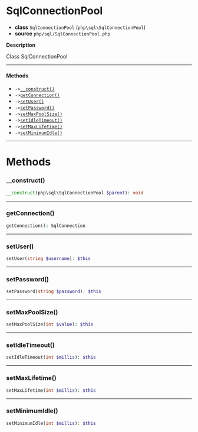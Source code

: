 # SqlConnectionPool

- **class** `SqlConnectionPool` (`php\sql\SqlConnectionPool`)
- **source** `php/sql/SqlConnectionPool.php`

**Description**

Class SqlConnectionPool

---

#### Methods

- `->`[`__construct()`](#method-__construct)
- `->`[`getConnection()`](#method-getconnection)
- `->`[`setUser()`](#method-setuser)
- `->`[`setPassword()`](#method-setpassword)
- `->`[`setMaxPoolSize()`](#method-setmaxpoolsize)
- `->`[`setIdleTimeout()`](#method-setidletimeout)
- `->`[`setMaxLifetime()`](#method-setmaxlifetime)
- `->`[`setMinimumIdle()`](#method-setminimumidle)

---
# Methods

<a name="method-__construct"></a>

### __construct()
```php
__construct(php\sql\SqlConnectionPool $parent): void
```

---

<a name="method-getconnection"></a>

### getConnection()
```php
getConnection(): SqlConnection
```

---

<a name="method-setuser"></a>

### setUser()
```php
setUser(string $username): $this
```

---

<a name="method-setpassword"></a>

### setPassword()
```php
setPassword(string $password): $this
```

---

<a name="method-setmaxpoolsize"></a>

### setMaxPoolSize()
```php
setMaxPoolSize(int $value): $this
```

---

<a name="method-setidletimeout"></a>

### setIdleTimeout()
```php
setIdleTimeout(int $millis): $this
```

---

<a name="method-setmaxlifetime"></a>

### setMaxLifetime()
```php
setMaxLifetime(int $millis): $this
```

---

<a name="method-setminimumidle"></a>

### setMinimumIdle()
```php
setMinimumIdle(int $millis): $this
```